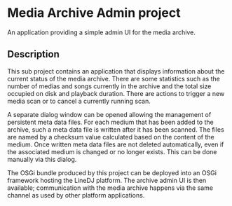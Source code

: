 # Media Archive Admin project

An application providing a simple admin UI for the media archive.

## Description

This sub project contains an application that displays information about the
current status of the media archive. There are some statistics such as the
number of medias and songs currently in the archive and the total size
occupied on disk and playback duration. There are actions to trigger a new
media scan or to cancel a currently running scan.

A separate dialog window can be opened allowing the management of persistent
meta data files. For each medium that has been added to the archive, such a
meta data file is written after it has been scanned. The files are named by a
checksum value calculated based on the content of the medium. Once written meta
data files are not deleted automatically, even if the associated medium is
changed or no longer exists. This can be done manually via this dialog.

The OSGi bundle produced by this project can be deployed into an OSGi framework
hosting the LineDJ platform. The archive admin UI is then available;
communication with the media archive happens via the same channel as used by
other platform applications.
